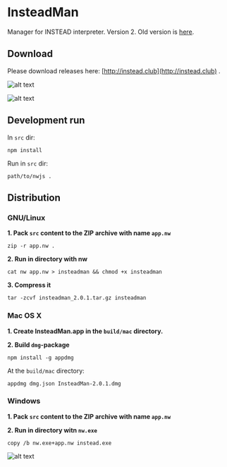 InsteadMan
===========

Manager for INSTEAD interpreter. Version 2.
Old version is [here](https://github.com/jhekasoft/instead-manager).

Download
---------

Please download releases here: [http://instead.club](http://instead.club) .

![alt text](https://github.com/jhekasoft/insteadman/raw/master/src/resources/images/screenshot.png "InsteadMan GUI")

![alt text](https://github.com/jhekasoft/insteadman/raw/master/src/resources/images/screenshot_gnulinux.png "InsteadMan GUI GNU/Linux")


Development run
----------------
In `src` dir:

```
npm install
```

Run in `src` dir:

```
path/to/nwjs .
```

Distribution
-------------

### GNU/Linux

**1. Pack `src` content to the ZIP archive with name `app.nw`**

```
zip -r app.nw .
```

**2. Run in directory with nw**

```
cat nw app.nw > insteadman && chmod +x insteadman
```

**3. Compress it**

```
tar -zcvf insteadman_2.0.1.tar.gz insteadman
```

### Mac OS X

**1. Create InsteadMan.app in the `build/mac` directory.**

**2. Build `dmg`-package**

```
npm install -g appdmg
```

At the `build/mac` directory:

```
appdmg dmg.json InsteadMan-2.0.1.dmg
```

### Windows

**1. Pack `src` content to the ZIP archive with name `app.nw`**

**2. Run in directory witn `nw.exe`**

```
copy /b nw.exe+app.nw instead.exe
```

![alt text](https://github.com/jhekasoft/insteadman/raw/master/src/resources/images/logo.png "InsteadMan")
